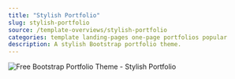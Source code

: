```yaml
---
title: "Stylish Portfolio"
slug: stylish-portfolio
source: /template-overviews/stylish-portfolio
categories: template landing-pages one-page portfolios popular
description: A stylish Bootstrap portfolio theme.
---
```


<img src="http://sbootstrap.startbootstrapc.netdna-cdn.com/assets/img/templates/stylish-portfolio.jpg" class="img-responsive" alt="Free Bootstrap Portfolio Theme - Stylish Portfolio">